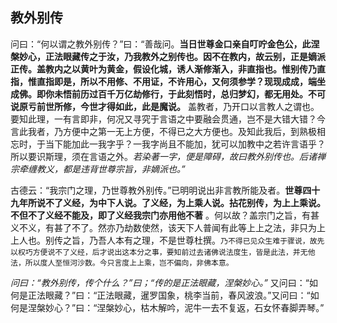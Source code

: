 ## 教外别传

问曰：“何以谓之教外别传？”曰：“善哉问。__当日世尊金口亲自叮咛金色公，此涅槃妙心，正法眼藏传之于汝，乃我教外之别传也。因不在教内，故云别，正是嫡派正传。盖教内之以黄叶为黄金，假设化城，诱人渐修渐入，非直指也。惟别传乃直指，惟直指即是，所以不用修、不用证，不许用心，又何须参学？现现成成，端坐成佛。即你未悟前历过百千万亿劫修行，于此刻悟时，总归梦幻，都无用处。不可说原亏前世所修，今世才得如此，此是魔说。__ 盖教者，乃开口以言教人之谓也。要知此理，一有言即非，何况又寻究于言语之中要融会贯通，岂不是大错大错？今言此我者，乃方便中之第一无上方便，不得已之大方便也。及知此我后，到熟极相忘时，于当下能加此一我字乎？一我字尚且不能加，犹可以加教中之若许言语乎？所以要识斯理，须在言语之外。*若染著一字，便是障碍，故曰教外别传也。后诸禅宗牵缠教义，都是违背世尊宗旨，非嫡派也。”*

 古德云：“我宗门之理，乃世尊教外别传。”已明明说出非言教所能及者。__世尊四十九年所说不了义经，为中下人说。了义经，为上乘人说。拈花别传，为上上乘说。不但不了义经不能及，即了义经我宗门亦用他不著__ 。何以故？盖宗门之旨，有甚义不义，有甚了不了。然亦乃劫数使然，该天下人普闻有此等上上之法，非只为上上人也。别传之旨，乃吾人本有之理，不是世尊杜撰。`乃不得已见众生难于骤说，故先以权巧方便说不了义经，后才说出这本分之事，要知前过去诸佛说法度生，皆是此法，并无他法，所以度人至恒河沙数。今只言度上上乘，岂不偏向，非佛本意。`

*问曰：“教外别传，传个什么？”曰；“传的是正法眼藏，涅槃妙心。”* 又问曰：“如何是正法眼藏？”曰：“正法眼藏，暹罗国象，桃李当前，春风波浪。”又问曰：“如何是涅槃妙心？”曰：“涅槃妙心，枯木解吟，泥牛一去不复返，石女怀春脚弄琴。”
